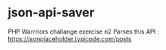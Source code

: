 # json-api-saver
PHP Warrriors challange exercise n2
Parses this API : https://jsonplaceholder.typicode.com/posts
